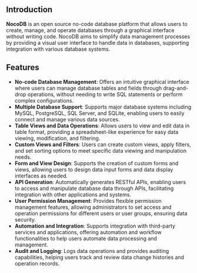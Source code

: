 ## Introduction

**NocoDB** is an open source no-code database platform that allows users to create, manage, and operate databases through a graphical interface without writing code. NocoDB aims to simplify data management processes by providing a visual user interface to handle data in databases, supporting integration with various database systems.

## Features

- **No-code Database Management**: Offers an intuitive graphical interface where users can manage database tables and fields through drag-and-drop operations, without needing to write SQL statements or perform complex configurations.
- **Multiple Database Support**: Supports major database systems including MySQL, PostgreSQL, SQL Server, and SQLite, enabling users to easily connect and manage various data sources.
- **Table Views and Data Operations**: Allows users to view and edit data in table format, providing a spreadsheet-like experience for easy data viewing, modification, and filtering.
- **Custom Views and Filters**: Users can create custom views, apply filters, and set sorting options to meet specific data viewing and manipulation needs.
- **Form and View Design**: Supports the creation of custom forms and views, allowing users to design data input forms and data display interfaces as needed.
- **API Generation**: Automatically generates RESTful APIs, enabling users to access and manipulate database data through APIs, facilitating integration with other applications and systems.
- **User Permission Management**: Provides flexible permission management features, allowing administrators to set access and operation permissions for different users or user groups, ensuring data security.
- **Automation and Integration**: Supports integration with third-party services and applications, offering automation and workflow functionalities to help users automate data processing and management.
- **Audit and Logging**: Logs data operations and provides auditing capabilities, helping users track and review data change histories and operation records.
